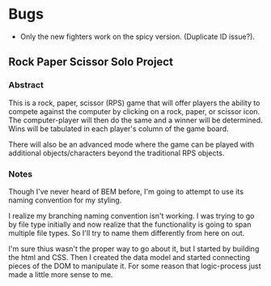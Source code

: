 # Bugs
- Only the new fighters work on the spicy version. (Duplicate ID issue?).




## Rock Paper Scissor Solo Project

### Abstract
This is a rock, paper, scissor (RPS) game that will offer players the ability to compete against the computer by clicking on a rock, paper, or scissor icon. The computer-player will then do the same and a winner will be determined. Wins will be tabulated in each player's column of the game board.

There will also be an advanced mode where the game can be played with additional objects/characters beyond the traditional RPS objects.

### Notes 
Though I've never heard of BEM before, I'm going to attempt to use its naming convention for my styling.

I realize my branching naming convention isn't working. I was trying to go by file type initially and now realize that the functionality is going to span multiple file types. So I'll try to name them differently from here on out. 

I'm sure thius wasn't the proper way to go about it, but I started by building the html and CSS. Then I created the data model and started connecting pieces of the DOM to manipulate it. For some reason that logic-process just made a little more sense to me. 
